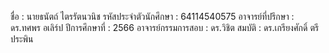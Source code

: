 ชื่อ                : นายธนัตถ์ ไตรรัตนวนิช 
รหัสประจำตัวนักศึกษา  : 64114540575
อาจารย์ที่ปรึกษา      : ดร.ทศพร อเลิร์ป
ปีการศึกษาที่        : 2566
อาจารย์กรรมการสอบ  : ดร.วิชิต สมบัติ
                  : ดร.เกรียงศักดิ์ ตรีประพิน
